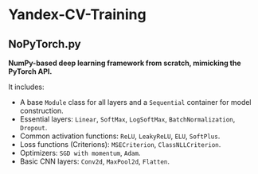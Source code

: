 # Yandex-CV-Training


## NoPyTorch.py

**NumPy-based deep learning framework from scratch, mimicking the PyTorch API.**

It includes:

*   A base `Module` class for all layers and a `Sequential` container for model construction.
*   Essential layers: `Linear`, `SoftMax`, `LogSoftMax`, `BatchNormalization`, `Dropout`.
*   Common activation functions: `ReLU`, `LeakyReLU`, `ELU`, `SoftPlus`.
*   Loss functions (Criterions): `MSECriterion`, `ClassNLLCriterion`.
*   Optimizers: `SGD with momentum`, `Adam`.
*   Basic CNN layers: `Conv2d`, `MaxPool2d`, `Flatten`.
